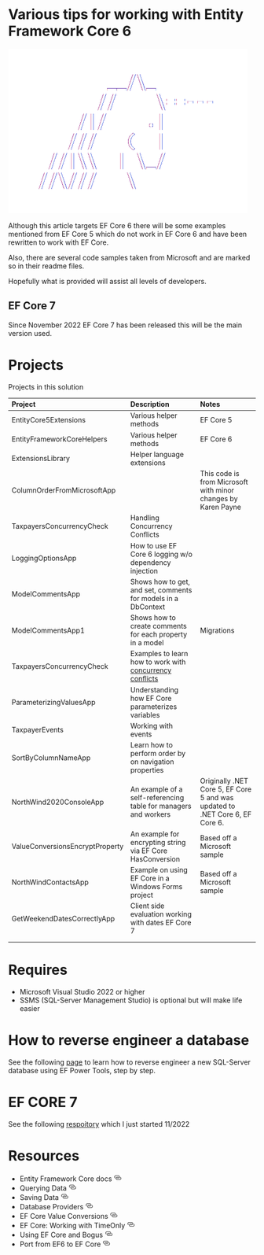 # Various tips for working with Entity Framework Core 6

![1Unicorn](assets/1unicorn.png)

Although this article targets EF Core 6 there will be some examples mentioned from EF Core 5 which do not work in EF Core 6 and have been rewritten to work with EF Core.

Also, there are several code samples taken from Microsoft and are marked so in their readme files.

Hopefully what is provided will assist all levels of developers.

## EF Core 7

Since November 2022 EF Core 7 has been released this will be the main version used.

# Projects

Projects in this solution

| Project        |   Description    |   Notes |
|:------------- |:-------------|:-------------|
| EntityCore5Extensions | Various helper methods | EF Core 5 |
| EntityFrameworkCoreHelpers | Various helper methods | EF Core 6 |
| ExtensionsLibrary | Helper language extensions |  |
| ColumnOrderFromMicrosoftApp |  | This code is from Microsoft with minor changes by Karen Payne |
| TaxpayersConcurrencyCheck | Handling Concurrency Conflicts |  |
| LoggingOptionsApp | How to use EF Core 6 logging w/o dependency injection |  |
| ModelCommentsApp | Shows how to get, and set, comments for models in a DbContext |  |
| ModelCommentsApp1 | Shows how to create comments for each property in a model | Migrations |
| TaxpayersConcurrencyCheck | Examples to learn how to work with [concurrency conflicts](https://learn.microsoft.com/en-us/ef/core/saving/concurrency) |  |
| ParameterizingValuesApp | Understanding how EF Core parameterizes variables |  |
| TaxpayerEvents | Working with events |  |
| SortByColumnNameApp | Learn how to perform order by on navigation properties |  |
| NorthWind2020ConsoleApp | An example of a self-referencing table for managers and workers | Originally .NET Core 5, EF Core 5 and was updated to .NET Core 6, EF Core 6. |
| ValueConversionsEncryptProperty | An example for encrypting string via EF Core HasConversion | Based off a Microsoft sample |
| NorthWindContactsApp | Example on using EF Core in a Windows Forms project | Based off a Microsoft sample |
| GetWeekendDatesCorrectlyApp | Client side evaluation working with dates EF Core 7 |  |
|  |  |  |
|  |  |  |

# Requires

- Microsoft Visual Studio 2022 or higher
- SSMS (SQL-Server Management Studio) is optional but will make life easier

# How to reverse engineer a database

See the following [page](ReverseEngineer.md) to learn how to reverse engineer a new SQL-Server database using EF Power Tools, step by step.

# EF CORE 7

See the following [respoitory](https://github.com/karenpayneoregon/csharp-11-ef-core-7-features) which I just started 11/2022

# Resources

- Entity Framework Core docs [![](assets/Link_16x.png)](https://docs.microsoft.com/en-us/ef/core/)
- Querying Data [![](assets/Link_16x.png)](https://docs.microsoft.com/en-us/ef/core/querying/)
- Saving Data [![](assets/Link_16x.png)](https://docs.microsoft.com/en-us/ef/core/saving/)
- Database Providers [![](assets/Link_16x.png)](https://docs.microsoft.com/en-us/ef/core/providers/?tabs=dotnet-core-cli)
- EF Core Value Conversions [![](assets/Link_16x.png)](https://github.com/karenpayneoregon/ef-core-transforming)
- EF Core: Working with TimeOnly [![](assets/Link_16x.png)](https://github.com/karenpayneoregon/ef-core-dateonly-timeonly)
- Using EF Core and Bogus [![](assets/Link_16x.png)](https://github.com/karenpayneoregon/learn-bogus-efcore)
- Port from EF6 to EF Core [![](assets/Link_16x.png)](https://docs.microsoft.com/en-us/ef/efcore-and-ef6/porting/)